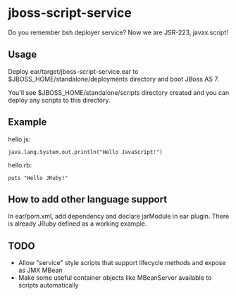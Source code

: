 jboss-script-service
====================

Do you remember bsh deployer service? Now we are JSR-223, javax.script!

Usage
-----

Deploy ear/target/jboss-script-service.ear to $JBOSS_HOME/standalone/deployments directory and boot JBoss AS 7.

You'll see $JBOSS_HOME/standalone/scripts directory created and you can deploy any scripts to this directory.

Example
-------

hello.js:

    java.lang.System.out.println("Hello JavaScript!")

hello.rb:

    puts "Hello JRuby!"

How to add other language support
---------------------------------

In ear/pom.xml, add dependency and declare jarModule in ear plugin. There is already JRuby defined as a working example.

TODO
----

* Allow "service" style scripts that support lifecycle methods and expose as JMX MBean
* Make some useful container objects like MBeanServer available to scripts automatically

